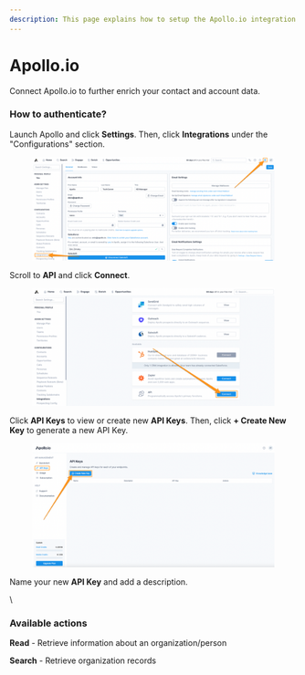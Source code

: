 ```yaml
---
description: This page explains how to setup the Apollo.io integration on Cargo.
---
```


# Apollo.io

Connect Apollo.io to further enrich your contact and account data.



### How to authenticate?

Launch Apollo and click **Settings**. Then, click **Integrations** under the "Configurations" section.

<figure><img src="../../.gitbook/assets/i1.png" alt=""><figcaption></figcaption></figure>

Scroll to **API** and click **Connect**.

<figure><img src="../../.gitbook/assets/i2.png" alt=""><figcaption></figcaption></figure>

Click **API Keys** to view or create new **API Keys**. Then, click **+ Create New Key** to generate a new API Key.

<figure><img src="../../.gitbook/assets/i15.png" alt=""><figcaption></figcaption></figure>

Name your new **API Key** and add a description.

\


### Available actions

**Read** - Retrieve information about an organization/person

**Search** - Retrieve organization records
